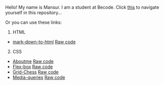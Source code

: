 Hello! My name is Mansur. I am a student at Becode. 
Click [this](https://scenoxmans.github.io/learning-markup/.) to navigate yourself in this repository...

Or you can use these links:
1. HTML
*    [mark-down-to-html](./exercises/1.%20html/1.%20markdown-to-html/index.html) [Raw code](https://github.com/scenoxmans/learning-markup/blob/master/exercises/1.%20html/1.%20markdown-to-html/index.html)
2. CSS

*    [Aboutme](https://./exercises/2.%20css/1.about-me/AboutMe.html) [Raw code](https://github.com/scenoxmans/learning-markup/blob/master/exercises/2.%20css/1.about-me/AboutMe.html)
*    [Flex-box](./exercises/2.%20css/2.flex-box/bombs.html) [Raw code](https://github.com/scenoxmans/learning-markup/blob/master/exercises/2.%20css/2.flex-box/bombs.html)
*    [Grid-Chess](./exercises/2.%20css/3.grid/grid-chess.html) [Raw code](https://github.com/scenoxmans/learning-markup/blob/master/exercises/2.%20css/3.grid/grid-chess.html)
*    [Media-queries](./exercises/2.%20css/4.media-queries/oursite.html) [Raw code](https://github.com/scenoxmans/learning-markup/tree/master/exercises/2.%20css/4.media-queries)
